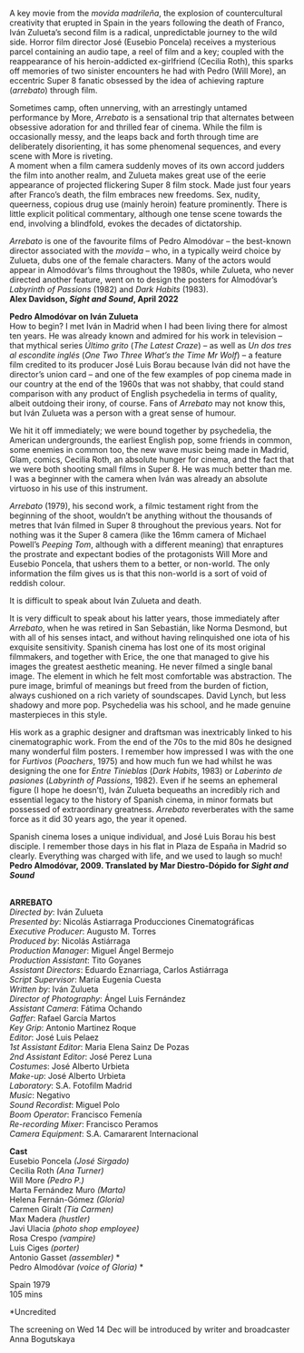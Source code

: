

A key movie from the _movida madrileña_, the explosion of countercultural creativity that erupted in Spain in the years following the death of Franco, Iván Zulueta’s second film is a radical, unpredictable journey to the wild side. Horror film director José (Eusebio Poncela) receives a mysterious parcel containing an audio tape, a reel of film and a key; coupled with the reappearance of his heroin-addicted ex-girlfriend (Cecilia Roth), this sparks off memories of two sinister encounters he had with Pedro (Will More), an eccentric Super 8 fanatic obsessed by the idea of achieving rapture (_arrebato_) through film.

Sometimes camp, often unnerving, with an arrestingly untamed performance by More, _Arrebato_ is a sensational trip that alternates between obsessive adoration for and thrilled fear of cinema. While the film is occasionally messy, and the leaps back and forth through time are deliberately disorienting, it has some phenomenal sequences, and every scene with More is riveting.  
A moment when a film camera suddenly moves of its own accord judders the film into another realm, and Zulueta makes great use of the eerie appearance of projected flickering Super 8 film stock. Made just four years after Franco’s death, the film embraces new freedoms. Sex, nudity, queerness, copious drug use (mainly heroin) feature prominently. There is little explicit political commentary, although one tense scene towards the end, involving a blindfold, evokes the decades of dictatorship.

_Arrebato_ is one of the favourite films of Pedro Almodóvar – the best-known director associated with the _movida_ – who, in a typically weird choice by Zulueta, dubs one of the female characters. Many of the actors would appear in Almodóvar’s films throughout the 1980s, while Zulueta, who never directed another feature, went on to design the posters for Almodóvar’s _Labyrinth of Passions_ (1982) and _Dark Habits_ (1983).  
**Alex Davidson, _Sight and Sound_, April 2022**

**Pedro Almodóvar on Iván Zulueta**  
How to begin? I met Iván in Madrid when I had been living there for almost ten years. He was already known and admired for his work in television – that mythical series _Último grito_ (_The Latest Craze_) – as well as _Un dos tres al escondite inglés_ (_One Two Three What’s the Time Mr Wolf_) – a feature film credited to its producer José Luis Borau because Iván did not have the director’s union card – and one of the few examples of pop cinema made in our country at the end of the 1960s that was not shabby, that could stand comparison with any product of English psychedelia in terms of quality, albeit outdoing their irony, of course. Fans of _Arrebato_ may not know this, but Iván Zulueta was a person with a great sense of humour.

We hit it off immediately; we were bound together by psychedelia, the American undergrounds, the earliest English pop, some friends in common, some enemies in common too, the new wave music being made in Madrid, Glam, comics, Cecilia Roth, an absolute hunger for cinema, and the fact that we were both shooting small films in Super 8. He was much better than me.  I was a beginner with the camera when Iván was already an absolute virtuoso in his use of this instrument.

_Arrebato_ (1979), his second work, a filmic testament right from the beginning of the shoot, wouldn’t be anything without the thousands of metres that Iván filmed in Super 8 throughout the previous years. Not for nothing was it the Super 8 camera (like the 16mm camera of Michael Powell’s _Peeping Tom_, although with a different meaning) that enraptures the prostrate and expectant bodies of the protagonists Will More and Eusebio Poncela, that ushers them to a better, or non-world. The only information the film gives us is that this non-world is a sort of void of reddish colour.

It is difficult to speak about Iván Zulueta and death.

It is very difficult to speak about his latter years, those immediately after _Arrebato_, when he was retired in San Sebastián, like Norma Desmond, but with all of his senses intact, and without having relinquished one iota of his exquisite sensitivity. Spanish cinema has lost one of its most original filmmakers, and together with Erice, the one that managed to give his images the greatest aesthetic meaning. He never filmed a single banal image. The element in which he felt most comfortable was abstraction. The pure image, brimful of meanings but freed from the burden of fiction, always cushioned on a rich variety of soundscapes. David Lynch, but less shadowy and more pop. Psychedelia was his school, and he made genuine masterpieces in this style.

His work as a graphic designer and draftsman was inextricably linked to his cinematographic work. From the end of the 70s to the mid 80s he designed many wonderful film posters. I remember how impressed I was with the one for _Furtivos_ (_Poachers_, 1975) and how much fun we had whilst he was designing the one for _Entre Tinieblas_ (_Dark Habits_, 1983) or _Laberinto de pasiones_ (_Labyrinth of Passions_, 1982). Even if he seems an ephemeral figure  (I hope he doesn’t), Iván Zulueta bequeaths an incredibly rich and essential legacy to the history of Spanish cinema, in minor formats but possessed of extraordinary greatness. _Arrebato_ reverberates with the same force as it did 30 years ago, the year it opened.

Spanish cinema loses a unique individual, and José Luis Borau his best disciple. I remember those days in his flat in Plaza de España in Madrid so clearly. Everything was charged with life, and we used to laugh so much!  
**Pedro Almodóvar, 2009. Translated by Mar Diestro-Dópido for _Sight and Sound_**
<br><br>

**ARREBATO**  
_Directed by_: Iván Zulueta  
_Presented by_:  Nicolás Astiarraga Producciones Cinematográficas  
_Executive Producer_: Augusto M. Torres  
_Produced by_: Nicolás Astiárraga  
_Production Manager_: Miguel Ángel Bermejo  
_Production Assistant_: Tito Goyanes  
_Assistant Directors_: Eduardo Eznarriaga,  Carlos Astiárraga  
_Script Supervisor_: María Eugenia Cuesta  
_Written by_: Iván Zulueta  
_Director of Photography_: Ángel Luis Fernández  
_Assistant Camera_: Fátima Ochando  
_Gaffer_: Rafael García Martos  
_Key Grip_: Antonio Martinez Roque  
_Editor_: José Luis Pelaez  
_1st Assistant Editor_: Maria Elena Sainz De Pozas  
_2nd Assistant Editor_: José Perez Luna  
_Costumes_: José Alberto Urbieta  
_Make-up_: José Alberto Urbieta  
_Laboratory_: S.A. Fotofilm Madrid  
_Music_: Negativo  
_Sound Recordist_: Miguel Polo  
_Boom Operator_: Francisco Femenía  
_Re-recording Mixer_: Francisco Peramos  
_Camera Equipment_: S.A. Camararent Internacional

**Cast**  
Eusebio Poncela _(José Sirgado)_  
Cecilia Roth _(Ana Turner)_  
Will More _(Pedro P.)_  
Marta Fernández Muro _(Marta)_  
Helena Fernán-Gómez _(Gloria)_  
Carmen Giralt _(Tía Carmen)_  
Max Madera _(hustler)_  
Javi Ulacia _(photo shop employee)_  
Rosa Crespo _(vampire)_  
Luis Ciges _(porter)_  
Antonio Gasset _(assembler)_ *  
Pedro Almodóvar _(voice of Gloria)_ *

Spain 1979  
105 mins

*Uncredited

The screening on Wed 14 Dec will be introduced by writer and broadcaster Anna Bogutskaya
<br><br>
<!--stackedit_data:
eyJoaXN0b3J5IjpbLTk3MjEzNTgzN119
-->
